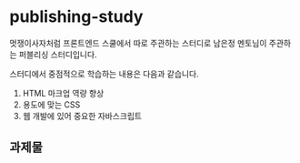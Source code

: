 # publishing-study

멋쟁이사자처럼 프론트엔드 스쿨에서 따로 주관하는 스터디로 남은정 멘토님이 주관하는 퍼블리싱 스터디입니다.

스터디에서 중점적으로 학습하는 내용은 다음과 같습니다.

1. HTML 마크업 역량 향상
2. 용도에 맞는 CSS
3. 웹 개발에 있어 중요한 자바스크립트

## 과제물
